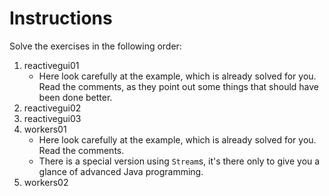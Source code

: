 # Instructions

Solve the exercises in the following order:

1. reactivegui01
    - Here look carefully at the example, which is already solved for you. Read the comments, as they point out some things that should have been done better.
2. reactivegui02
3. reactivegui03
4. workers01
    - Here look carefully at the example, which is already solved for you. Read the comments.
    - There is a special version using `Stream`s, it's there only to give you a glance of advanced Java programming.
5. workers02
